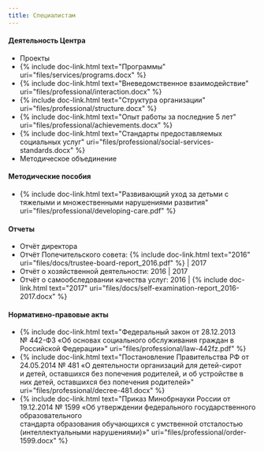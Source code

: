 ```yaml
---
title: Специалистам
---
```


#### Деятельность Центра
* Проекты
* {% include doc-link.html text="Программы" uri="files/services/programs.docx" %}
* {% include doc-link.html text="Вневедомственное взаимодействие" uri="files/professional/interaction.docx" %}
* {% include doc-link.html text="Структура организации" uri="files/professional/structure.docx" %}
* {% include doc-link.html text="Опыт работы за последние 5 лет" uri="files/professional/achievements.docx" %}
* {% include doc-link.html text="Стандарты предоставляемых социальных услуг" uri="files/professional/social-services-standards.docx" %}
* Методическое объединение

#### Методические пособия
* {% include doc-link.html text="Развивающий уход за детьми с тяжелыми и множественными нарушениями развития" uri="files/professional/developing-care.pdf" %}

#### Отчеты
* Отчёт директора
* Отчёт Попечительского совета: 
  {% include doc-link.html text="2016" uri="files/docs/trustee-board-report_2016.pdf" %} | 
  2017
* Отчёт о хозяйственной деятельности: 
  2016 | 
  2017
* Отчёт о самообследовании качества услуг:
  2016 |
  {% include doc-link.html text="2017" uri="files/docs/self-examination-report_2016-2017.docx" %}

#### Нормативно-правовые акты
* {% include doc-link.html text="Федеральный закон от 28.12.2013 № 442-ФЗ «Об основах социального обслуживания граждан в Российской Федерации»" uri="files/professional/law-442fz.pdf" %}
* {% include doc-link.html text="Постановление Правительства РФ от 24.05.2014 № 481 «О деятельности организаций для детей-сирот  
  и детей, оставшихся без попечения родителей, и об устройстве в них детей, оставшихся без попечения родителей»" uri="files/professional/decree-481.docx" %}
* {% include doc-link.html text="Приказ Минобрнауки России от 19.12.2014 № 1599 «Об утверждении федерального государственного образовательного  
  стандарта образования обучающихся с умственной отсталостью (интеллектуальными нарушениями)»" uri="files/professional/order-1599.docx" %}
